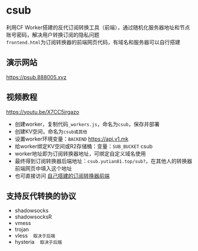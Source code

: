 # csub
利用CF Worker搭建的反代订阅转换工具（前端），通过随机化服务器地址和节点账号密码，解决用户转换订阅的隐私问题  
`frontend.html`为订阅转换器的前端网页代码，有域名和服务器可以自行搭建  
## 演示网站  
https://psub.888005.xyz  
## 视频教程  
https://youtu.be/X7CC5jrgazo  
- 创建worker，复制代码`_workers.js`，命名为`csub`，保存并部署  
- 创建KV空间，命名为`csub或其他`  
- 设置worker环境变量：`BACKEND`  https://api.v1.mk  
- 给worker绑定KV空间或R2存储桶：变量：`SUB_BUCKET`  csub
- worker地址即为订阅转换器地址，可绑定自定义域名使用
- 最终得到订阅转换器后端地址：`csub.yutian81.top/sub?`，在其他人的转换器前端网页中填入这个地址  
- 也可直接访问 [自己搭建的订阅转换器前端](https://csub.yutian81.top)
## 支持反代转换的协议
- shadowsocks  
- shadowsocksR  
- vmess  
- trojan  
- vless  &ensp;  `取决于后端 `
- hysteria  &ensp;  `取决于后端`  
